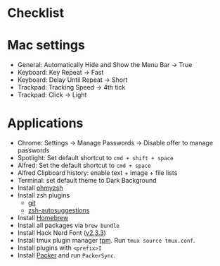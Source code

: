 # Checklist

# Mac settings
- General: Automatically Hide and Show the Menu Bar -> True
- Keyboard: Key Repeat -> Fast
- Keyboard: Delay Until Repeat -> Short
- Trackpad: Tracking Speed -> 4th tick
- Trackpad: Click -> Light

# Applications
- Chrome: Settings -> Manage Passwords -> Disable offer to manage passwords
- Spotlight: Set default shortcut to `cmd + shift + space`
- Alfred: Set the default shortcut to `cmd + space`
- Alfred Clipboard history: enable text + image + file lists
- Terminal: set default theme to Dark Background
- Install [ohmyzsh](https://github.com/ohmyzsh/ohmyzsh)
- Install zsh plugins
    - [git](https://github.com/ohmyzsh/ohmyzsh/tree/master/plugins/git)
    - [zsh-autosuggestions](https://github.com/zsh-users/zsh-autosuggestions/blob/master/INSTALL.md)
- Install [Homebrew](https://brew.sh/)
- Install all packages via `brew bundle`
- Install Hack Nerd Font ([v2.3.3](https://github.com/ryanoasis/nerd-fonts/releases/tag/v2.3.3))
- Install tmux plugin manager [tpm](https://github.com/tmux-plugins/tpm). Run `tmux source tmux.conf`.
- Install plugins with `<prefix>I`
- Install [Packer](https://github.com/wbthomason/packer.nvim#quickstart) and run `PackerSync`.
